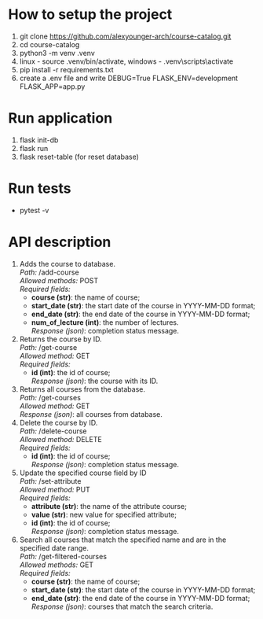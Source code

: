 # How to setup the project

1. git clone https://github.com/alexyounger-arch/course-catalog.git
2. cd course-catalog
3. python3 -m venv .venv
4. linux - source .venv/bin/activate, windows - .venv\scripts\activate
5. pip install -r requirements.txt
6. create a .env file and write DEBUG=True FLASK_ENV=development FLASK_APP=app.py

# Run application

1. flask init-db
2. flask run
3. flask reset-table (for reset database)

# Run tests

- pytest -v

# API description

1. Adds the course to database.  
   *Path:* /add-course  
  *Allowed methods:* POST  
  *Required fields:*  
    - **course (str)**: the name of course;
    - **start_date (str)**: the start date of the course in YYYY-MM-DD format;
    - **end_date (str)**: the end date of the course in YYYY-MM-DD format;
    - **num_of_lecture (int)**: the number of lectures.  
  *Response (json)*: completion status message.
2. Returns the course by ID.  
  *Path:* /get-course  
  *Allowed method:* GET  
   *Required fields:*  
    - **id (int)**: the id of course;  
  *Response (json)*: the course with its ID.
3. Returns all courses from the database.   
  *Path:* /get-courses  
  *Allowed method:* GET  
  *Response (json)*: all courses from database.
4. Delete the course by ID.    
  *Path:* /delete-course  
  *Allowed method:* DELETE    
      *Required fields:*  
    - **id (int)**: the id of course;  
  *Response (json)*: completion status message.
5. Update the specified course field by ID  
  *Path:* /set-attribute  
  *Allowed method:* PUT  
  *Required fields:*  
    - **attribute (str)**: the name of the attribute course;
    - **value (str)**: new value for specified attribute;
    - **id (int)**: the id of course;  
  *Response (json)*: completion status message.
6. Search all courses that match the specified name and are in the specified date range.  
  *Path:* /get-filtered-courses  
  *Allowed methods:* GET  
  *Required fields:*  
    - **course (str)**: the name of course;
    - **start_date (str)**: the start date of the course in YYYY-MM-DD format;
    - **end_date (str)**: the end date of the course in YYYY-MM-DD format;  
  *Response (json)*: courses that match the search criteria.
